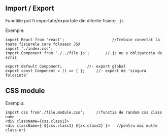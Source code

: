 ## Import / Export

Functiile pot fi importate/exportate din diferite fisiere `.js`

Exemple:
```flow js
import React from 'react';                     //Trebuie conectat la toate fisierele care folosesc JSX
import './index.css';
import Component from './../file.js';		//.js nu e obligatoriu de scris
```

```flow js
export default Component;			//- export global
export const Component = () => { };		//- export de ‘singura folosinta’
```

## CSS module

Exemplu:
```flow js
import css from'./file.module.css';		//functia de random css class name
<div className={css.class1}>
<div className={`${css.class1} ${xx.class2}`}>   //pentru mai multe class-uri
```

